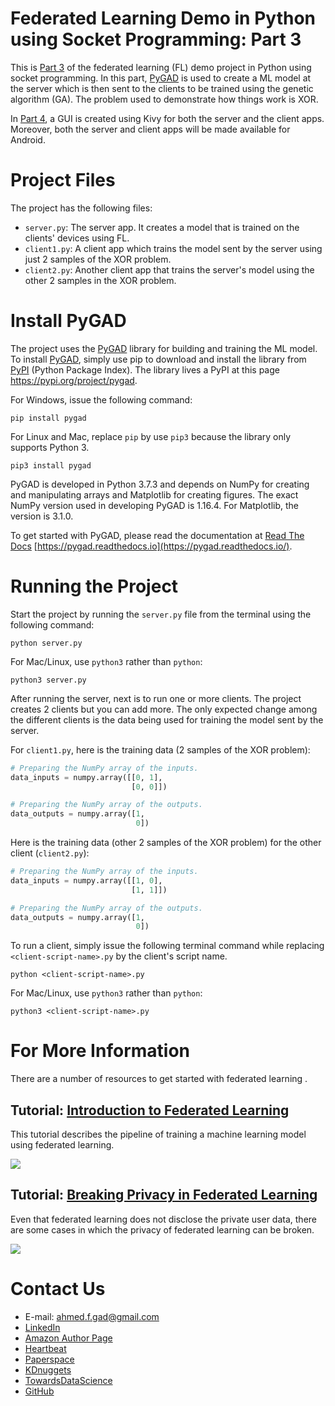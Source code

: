 # Federated Learning Demo in Python using Socket Programming: Part 3

This is [Part 3](https://github.com/ahmedfgad/FederatedLearning/tree/master/TutorialProject/Part3) of the federated learning (FL) demo project in Python using socket programming. In this part, [PyGAD](https://pygad.readthedocs.io) is used to create a ML model at the server which is then sent to the clients to be trained using the genetic algorithm (GA). The problem used to demonstrate how things work is XOR.

In [Part 4](https://github.com/ahmedfgad/FederatedLearning/tree/master/TutorialProject/Part4), a GUI is created using Kivy for both the server and the client apps. Moreover, both the server and client apps will be made available for Android.

# Project Files

The project has the following files:

- `server.py`: The server app. It creates a model that is trained on the clients' devices using FL.
- `client1.py`: A client app which trains the model sent by the server using just 2 samples of the XOR problem.
- `client2.py`: Another client app that trains the server's model using the other 2 samples in the XOR problem.

# Install PyGAD

The project uses the [PyGAD](https://pypi.org/project/pygad) library for building and training the ML model. To install [PyGAD](https://pypi.org/project/pygad), simply use pip to download and install the library from [PyPI](https://pypi.org/project/pygad) (Python Package Index). The library lives a PyPI at this page https://pypi.org/project/pygad.

For Windows, issue the following command:

```
pip install pygad
```

For Linux and Mac, replace `pip` by use `pip3` because the library only supports Python 3.

```
pip3 install pygad
```

PyGAD is developed in Python 3.7.3 and depends on NumPy for creating and manipulating arrays and Matplotlib for creating figures. The exact NumPy version used in developing PyGAD is 1.16.4. For Matplotlib, the version is 3.1.0.

To get started with PyGAD, please read the documentation at [Read The Docs](https://pygad.readthedocs.io/) [https://pygad.readthedocs.io](https://pygad.readthedocs.io/).

# Running the Project

Start the project by running the `server.py` file from the terminal using the following command:

```
python server.py
```

For Mac/Linux, use `python3` rather than `python`:

```
python3 server.py
```

After running the server, next is to run one or more clients. The project creates 2 clients but you can add more. The only expected change among the different clients is the data being used for training the model sent by the server.

For `client1.py`, here is the training data (2 samples of the XOR problem):

```python
# Preparing the NumPy array of the inputs.
data_inputs = numpy.array([[0, 1],
                           [0, 0]])

# Preparing the NumPy array of the outputs.
data_outputs = numpy.array([1, 
                            0])
```

Here is the training data (other 2 samples of the XOR problem) for the other client (`client2.py`):

```python
# Preparing the NumPy array of the inputs.
data_inputs = numpy.array([[1, 0],
                           [1, 1]])

# Preparing the NumPy array of the outputs.
data_outputs = numpy.array([1, 
                            0])
```

To run a client, simply issue the following terminal command while replacing `<client-script-name>.py` by the client's script name.

```
python <client-script-name>.py
```

For Mac/Linux, use `python3` rather than `python`:

```
python3 <client-script-name>.py
```

# For More Information

There are a number of resources to get started with federated learning .

## Tutorial: [Introduction to Federated Learning](https://heartbeat.fritz.ai/introduction-to-federated-learning-40eb122754a2)

This tutorial describes the pipeline of training a machine learning model using federated learning.

[![](https://miro.medium.com/max/3240/1*6gRmlrDPp5J42HR3QWLYew.jpeg)](https://heartbeat.fritz.ai/introduction-to-federated-learning-40eb122754a2)

## Tutorial: [Breaking Privacy in Federated Learning](https://heartbeat.fritz.ai/breaking-privacy-in-federated-learning-77fa08ccac9a)

Even that federated learning does not disclose the private user data, there are some cases in which the privacy of federated learning can be broken.

[![](https://miro.medium.com/max/3240/1*nZQg-E4a1wOvIH2AmkUUsQ.jpeg)](https://heartbeat.fritz.ai/breaking-privacy-in-federated-learning-77fa08ccac9a)

# Contact Us

- E-mail: [ahmed.f.gad@gmail.com](mailto:ahmed.f.gad@gmail.com)
- [LinkedIn](https://www.linkedin.com/in/ahmedfgad)
- [Amazon Author Page](https://amazon.com/author/ahmedgad)
- [Heartbeat](https://heartbeat.fritz.ai/@ahmedfgad)
- [Paperspace](https://blog.paperspace.com/author/ahmed)
- [KDnuggets](https://kdnuggets.com/author/ahmed-gad)
- [TowardsDataScience](https://towardsdatascience.com/@ahmedfgad)
- [GitHub](https://github.com/ahmedfgad)